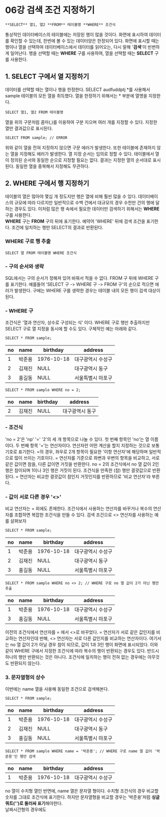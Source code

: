 # 06강 검색 조건 지정하기 
```mysql
**SELECT** 열1, 열2 **FROM** 테이블명 **WHERE** 조건식 
```
통상적인 데이터베이스의 테이블에는 저장된 행이 많을 것이다. 화면에 표시하여 데이터를 확인할 수 있는데, 한번에 볼 수 있는 데이터양은 한정되어 있다. 화면에 표시할 때는 행이나
열을 선택하여 데이터베이스에서 데이터를 읽어오는, 다시 말해 '**검색**'이 빈번하게 일어난다. 행을 선택할 때는 **WHERE** 구를 사용하여, 열을 선택할 때는 **SELECT** 구를 사용한다. 

## 1. SELECT 구에서 열 지정하기
데이터를 선택할 때는 열이나 행을 한정한다. SELECT audfuddptj *를 사용해서 sample 테이블의 모든 열을 취득했다. 열을 한정하기 위해서는 * 부분에 열명을 지정한다.
```mysql
SELECT 열1, 열2 FROM 테이블명
```
열을 위의 구문처럼 콤마(,)를 이용하여 구분 지으며 여러 개를 지정할 수 있다. 지정한 열만 결과값으로 표시된다. 
```mysql
SELECT FROM sample; // ERROR
```
위와 같이 열을 전혀 지정하지 않으면 구문 에러가 발생한다. 또한 테이블에 존재하지 않는 열을 지정해도 에러가 발생한다. 열 지정 순서는 임의로 정할 수 있다. 
테이블에서 열이 정의된 순서와 동일한 순으로 지정할 필요는 없다. 결과는 지정한 열의 순서대로 표시된다. 동일한 열을 중복해서 지정해도 무관하다. <br>

## 2. WHERE 구에서 행 지정하기 
테이블의 열은 많아야 몇십 개 정도지만 행은 열에 비해 훨씬 많을 수 있다. 데이터베이스의 규모에 따라 다르지만 일반적으로 수백 건에서 대규모의 경우 수천만 건의 행에 달하는 경우도 있다.
이처럼 많은 행 속에서 필요한 데이터만 검색하기 위해서는 **WHERE** 구를 사용한다. <br>
**WHERE** 구는 **FROM** 구의 뒤에 표기한다. 예약어 'WHERE' 뒤에 검색 조건을 표기한다. 조건에 일치하는 행만 SELECT의 결과로 반환된다. 

### WHERE 구로 행 추출
```mysql
SELECT 열 FROM 테이블명 WHERE 조건식
```

### - 구의 순서와 생략
SQL에서는 구의 순서가 정해져 있어 바꿔서 적을 수 없다. FROM 구 뒤에 WHERE 구를 표기한다. 예를들어 'SELECT 구 -> WHERE 구 -> FROM 구'의 순으로 적으면 에러가 발생한다. 
구에는 WHERE 구를 생략한 경우는 테이블 내의 모든 행이 검색 대상이 된다. 
### - WHERE 구
조건식은 '열과 연산자, 상수로 구성되는 식' 이다. WHERE 구로 행만 추출하지만 SELECT 구로 열 지정을 동시에 할 수도 있다. 구체적인 예는 아래와 같다.
```mysql
SELECT * FROM sample;
```

no|name|birthday|address
--|----|--------|-------
1|박준용|1976-10-18|대구광역시 수성구
2|김재진|NULL|대구광역시 동구
3|홍길동|NULL|서울특별시 마포구 

```mysql
SELECT * FROM sample WHERE no = 2;
```
no|name|birthday|address
--|----|--------|-------
2|김재진|NULL|대구광역시 동구

### - 조건식
'no = 2'은 'np' '=' '2'의 세 개 항목으로 나눌 수 있다. 첫 번째 항목인 'no'는 열 이름이다. 두 번째 항목 '='는 연산자이다. 연산자란 어떤 계산을 할지 지정하는 것으로 보통 기호로 
표기한다. =의 경우, 좌우로 2개 항목이 필요한 '이항 연산자'에 해당하며 일반적으로 많이 쓰이는 기호이다. = 연산자를 기준으로 좌변과 우변의 항목을 비교하고, 서로 같은 값이면 참을, 
다른 값이면 거짓을 반환한다. no = 2의 조건식에서 no 열 값이 2인 행은 참이되며 1이나 3인 행은 거짓이 된다. 조건식을 만족한 (참) 행만 결괏값으로 반환된다. 
= 연산자는 비교한 결괏값이 참인지 거짓인지를 반환하므로 '비교 연산자'라 부른다. 

### - 값이 서로 다른 경우 '<>'
비교 연산자는 = 외에도 존재한다. 조건식에서 사용하는 연산자를 바꾸거나 복수의 연산자를 조합하면 복잡한 조건식을 만들 수 있다. 검색 조건으로 <> 연산자를 사용하는 예를 살펴보자 <br>
```mysql
SELECT * FROM sample;
```

no|name|birthday|address
--|----|--------|-------
1|박준용|1976-10-18|대구광역시 수성구
2|김재진|NULL|대구광역시 동구
3|홍길동|NULL|서울특별시 마포구 

```mysql
SELECT * FROM sample WHERE no <> 2; // WHERE 구로 no 열 값이 2가 아닌 행만 추출
```

no|name|birthday|address
--|----|--------|-------
1|박준용|1976-10-18|대구광역시 수성구
3|홍길동|NULL|서울특별시 마포구 

이전의 조건식에서 연산자를 = 에서 <>로 바꾸었다. = 연산자가 서로 같은 값인지를 비교하는 연산자인데 반해, <> 연산자는 서로 다른 값인지를 비교하는 연산자이다. 여기서는 no 열 값이 2가 아닐 경우
참이 되므로, 값이 1과 3인 행이 화면에 표시되었다. 이와 같이 WHERE 구에서 지정한 조건식에 따라 복수의 행이 반환되는 경우도 있다. 반드시 하나의 행만 반환되는 것은 아니다. 조건식에 일치하는 행이 
전혀 없는 경우에는 아무것도 반환되지 않는다. 
### 3. 문자열형의 상수
이번에는 name 열을 사용해 동일한 조건으로 검색해본다. 

```mysql
SELECT * FROM sample;
```

no|name|birthday|address
--|----|--------|-------
1|박준용|1976-10-18|대구광역시 수성구
2|김재진|NULL|대구광역시 동구
3|홍길동|NULL|서울특별시 마포구 

```mysql
SELECT * FROM sample WHERE name = '박준용'; // WHERE 구로 name 열 값이 '박준용'인 행만 검색
```

no|name|birthday|address
--|----|--------|-------
1|박준용|1976-10-18|대구광역시 수성구

no 열이 수치형 열인 반면에, name 열은 문자열 형이다. 수치형 조건식의 경우 비교할 숫자를 그대로 조건식에 표기한다. 하지만 문자열형을 비교할 경우는 '박준용'처럼 **싱글쿼트('')로 둘러싸 표기**해야한다. <br>
날짜시간형의 경우에도 
